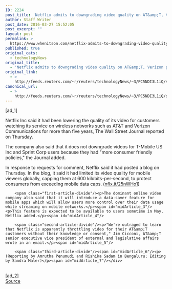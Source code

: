 ```yaml
---
ID: 2224
post_title: 'Netflix admits to downgrading video quality on AT&amp;T, Verizon phones: WSJ'
author: Staff Writer
post_date: 2016-03-27 15:52:05
post_excerpt: ""
layout: post
permalink: >
  https://www.whenitson.com/netflix-admits-to-downgrading-video-quality-on-att-verizon-phones-wsj/
published: true
original_cats:
  - technologyNews
original_title:
  - 'Netflix admits to downgrading video quality on AT&amp;T, Verizon phones: WSJ'
original_link:
  - >
    http://feeds.reuters.com/~r/reuters/technologyNews/~3/PC5NDI3L1iQ/story01.htm
canonical_url:
  - >
    http://feeds.reuters.com/~r/reuters/technologyNews/~3/PC5NDI3L1iQ/story01.htm
---
```

 [ad_1]
<br><div id="articleText">
<span id="midArticle_start"/>

<span class="focusParagraph" readability="5"><p><span class="articleLocatio&lt;/span&gt;n">Netflix Inc said it had been lowering the quality of its video for customers watching its service on wireless networks such as AT&amp;T and Verizon Communications for more than five years, The Wall Street Journal reported on Thursday.</span></p></span><span id="midArticle_0"/><p>The company also said that it does not downgrade videos for T-Mobile US Inc and Sprint Corp users because they had "more consumer friendly policies," the Journal added.</p><span id="midArticle_1"/><p>In response to requests for comment, Netflix said it had posted a blog on Thursday. In the blog, it said it had limited its video quality for mobile viewers globally, capping them at 600 kilobits-per-second, to protect consumers from exceeding mobile data caps. (<a href="http://nflx.it/25nWHo1">nflx.it/25nWHo1</a>)</p><span id="midArticle_2"/>
        
        <span class="first-article-divide"/><p>The dominant online video company also said that it will introduce a data-saver feature for mobile apps which will allow users more control over their data usage while streaming on mobile networks.</p><span id="midArticle_3"/><p>This feature is expected to be available to users sometime in May, Netflix added.</p><span id="midArticle_4"/>
        
        <span class="second-article-divide"/><p>"We're outraged to learn that Netflix is apparently throttling video for their AT&amp;T customers without their knowledge or consent," Jim Cicconi, AT&amp;T senior executive vice president of external and legislative affairs wrote in an email.</p><span id="midArticle_5"/>
        
        <span class="third-article-divide"/><span id="midArticle_6"/><p> (Reporting by Amrutha Penumudi and Rishika Sadam in Bengaluru; Editing by Sandra Maler)</p><span id="midArticle_7"/></div>
<br>[ad_2]
<br><a href="http://feeds.reuters.com/~r/reuters/technologyNews/~3/PC5NDI3L1iQ/story01.htm">Source </a>